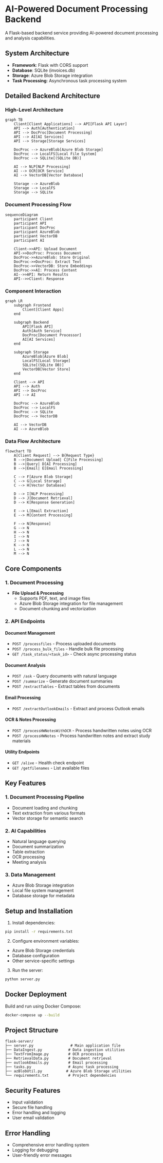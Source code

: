# AI-Powered Document Processing Backend

A Flask-based backend service providing AI-powered document processing and analysis capabilities.

## System Architecture
- **Framework**: Flask with CORS support
- **Database**: SQLite (invoices.db)
- **Storage**: Azure Blob Storage integration
- **Task Processing**: Asynchronous task processing system

## Detailed Backend Architecture

### High-Level Architecture
```mermaid
graph TB
    Client[Client Applications] --> API[Flask API Layer]
    API --> Auth[Authentication]
    API --> DocProc[Document Processing]
    API --> AI[AI Services]
    API --> Storage[Storage Services]
    
    DocProc --> AzureBlob[Azure Blob Storage]
    DocProc --> LocalFS[Local File System]
    DocProc --> SQLite[(SQLite DB)]
    
    AI --> NLP[NLP Processing]
    AI --> OCR[OCR Service]
    AI --> VectorDB[Vector Database]
    
    Storage --> AzureBlob
    Storage --> LocalFS
    Storage --> SQLite
```

### Document Processing Flow
```mermaid
sequenceDiagram
    participant Client
    participant API
    participant DocProc
    participant AzureBlob
    participant VectorDB
    participant AI

    Client->>API: Upload Document
    API->>DocProc: Process Document
    DocProc->>AzureBlob: Store Original
    DocProc->>DocProc: Extract Text
    DocProc->>VectorDB: Store Embeddings
    DocProc->>AI: Process Content
    AI-->>API: Return Results
    API-->>Client: Response
```

### Component Interaction
```mermaid
graph LR
    subgraph Frontend
        Client[Client Apps]
    end

    subgraph Backend
        API[Flask API]
        Auth[Auth Service]
        DocProc[Document Processor]
        AI[AI Services]
    end

    subgraph Storage
        AzureBlob[Azure Blob]
        LocalFS[Local Storage]
        SQLite[(SQLite DB)]
        VectorDB[Vector Store]
    end

    Client --> API
    API --> Auth
    API --> DocProc
    API --> AI
    
    DocProc --> AzureBlob
    DocProc --> LocalFS
    DocProc --> SQLite
    DocProc --> VectorDB
    
    AI --> VectorDB
    AI --> AzureBlob
```

### Data Flow Architecture
```mermaid
flowchart TD
    A[Client Request] --> B{Request Type}
    B -->|Document Upload| C[File Processing]
    B -->|Query| D[AI Processing]
    B -->|Email| E[Email Processing]
    
    C --> F[Azure Blob Storage]
    C --> G[Local Storage]
    C --> H[Vector Database]
    
    D --> I[NLP Processing]
    D --> J[Document Retrieval]
    D --> K[Response Generation]
    
    E --> L[Email Extraction]
    E --> M[Content Processing]
    
    F --> N[Response]
    G --> N
    H --> N
    I --> N
    J --> N
    K --> N
    L --> N
    M --> N
```

## Core Components

### 1. Document Processing
- **File Upload & Processing**
  - Supports PDF, text, and image files
  - Azure Blob Storage integration for file management
  - Document chunking and vectorization

### 2. API Endpoints

#### Document Management
- `POST /processfiles` - Process uploaded documents
- `POST /process_bulk_files` - Handle bulk file processing
- `GET /task_status/<task_id>` - Check async processing status

#### Document Analysis
- `POST /ask` - Query documents with natural language
- `POST /summarize` - Generate document summaries
- `POST /extractTables` - Extract tables from documents

#### Email Processing
- `POST /extractOutlookEmails` - Extract and process Outlook emails

#### OCR & Notes Processing
- `POST /processHWNotesWithOCR` - Process handwritten notes using OCR
- `POST /processHWNotes` - Process handwritten notes and extract study materials

#### Utility Endpoints
- `GET /alive` - Health check endpoint
- `GET /getfilenames` - List available files

## Key Features

### 1. Document Processing Pipeline
- Document loading and chunking
- Text extraction from various formats
- Vector storage for semantic search

### 2. AI Capabilities
- Natural language querying
- Document summarization
- Table extraction
- OCR processing
- Meeting analysis

### 3. Data Management
- Azure Blob Storage integration
- Local file system management
- Database storage for metadata

## Setup and Installation

1. Install dependencies:
```bash
pip install -r requirements.txt
```

2. Configure environment variables:
- Azure Blob Storage credentials
- Database configuration
- Other service-specific settings

3. Run the server:
```bash
python server.py
```

## Docker Deployment

Build and run using Docker Compose:
```bash
docker-compose up --build
```

## Project Structure
```
flask-server/
├── server.py                 # Main application file
├── DataIngest.py            # Data ingestion utilities
├── TextFromImage.py         # OCR processing
├── RetrievalData.py         # Document retrieval
├── outlookEmails.py         # Email processing
├── tasks.py                 # Async task processing
├── azBlobUtil.py           # Azure Blob Storage utilities
└── requirements.txt         # Project dependencies
```

## Security Features
- Input validation
- Secure file handling
- Error handling and logging
- User email validation

## Error Handling
- Comprehensive error handling system
- Logging for debugging
- User-friendly error messages
